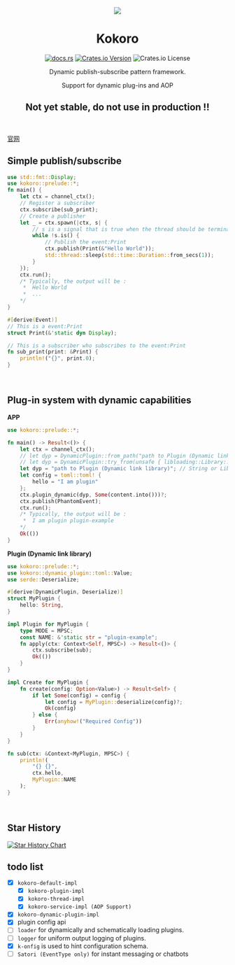 <div align="center" alt="Kokoro">
  <img src="https://github.com/BERADQ/kokoro-rs/assets/78293733/57a6178e-186f-4526-8ff9-52dd88712daa"></img>
  <h1>Kokoro</h1>

  [![docs.rs](https://img.shields.io/docsrs/kokoro)](https://docs.rs/kokoro/latest/kokoro/)
  [![Crates.io Version](https://img.shields.io/crates/v/kokoro)](https://crates.io/crates/kokoro)
  ![Crates.io License](https://img.shields.io/crates/l/kokoro)
  
  Dynamic publish-subscribe pattern framework. 
  
  Support for dynamic plug-ins and AOP
  
  <h2>Not yet stable, do not use in production !!</h2>
</div>

<br/>

[官网](https://www.kokoro-rs.dev)

## Simple publish/subscribe

```rust
use std::fmt::Display;
use kokoro::prelude::*;
fn main() {
    let ctx = channel_ctx();
    // Register a subscriber
    ctx.subscribe(sub_print);
    // Create a publisher
    let _ = ctx.spawn(|ctx, s| {
        // s is a signal that is true when the thread should be terminated
        while !s.is() {
            // Publish the event:Print
            ctx.publish(Print(&"Hello World"));
            std::thread::sleep(std::time::Duration::from_secs(1));
        }
    });
    ctx.run();
    /* Typically, the output will be :
     *  Hello World
     *  ...
    */
}

#[derive(Event)]
// This is a event:Print
struct Print(&'static dyn Display);

// This is a subscriber who subscribes to the event:Print
fn sub_print(print: &Print) {
    println!("{}", print.0);
}
```

<br/>

## Plug-in system with dynamic capabilities

**APP**
```rust
use kokoro::prelude::*;

fn main() -> Result<()> {
    let ctx = channel_ctx();
    // let dyp = DynamicPlugin::from_path("path to Plugin (Dynamic link library)"); // Also can do it
    // let dyp = DynamicPlugin::try_from(unsafe { libloading::Library::new("path to Plugin (Dynamic link library)") }); // Also can do it
    let dyp = "path to Plugin (Dynamic link library)"; // String or Library or DynamicPlugin
    let config = toml::toml! {
        hello = "I am plugin"
    };
    ctx.plugin_dynamic(dyp, Some(content.into()))?;
    ctx.publish(PhantomEvent);
    ctx.run();
    /* Typically, the output will be :
     *  I am plugin plugin-example
    */
    Ok(())
}
```

**Plugin (Dynamic link library)**
```rust
use kokoro::prelude::*;
use kokoro::dynamic_plugin::toml::Value;
use serde::Deserialize;

#[derive(DynamicPlugin, Deserialize)]
struct MyPlugin {
    hello: String,
}

impl Plugin for MyPlugin {
    type MODE = MPSC;
    const NAME: &'static str = "plugin-example";
    fn apply(ctx: Context<Self, MPSC>) -> Result<()> {
        ctx.subscribe(sub);
        Ok(())
    }
}

impl Create for MyPlugin {
    fn create(config: Option<Value>) -> Result<Self> {
        if let Some(config) = config {
            let config = MyPlugin::deserialize(config)?;
            Ok(config)
        } else {
            Err(anyhow!("Required Config"))
        }
    }
}

fn sub(ctx: &Context<MyPlugin, MPSC>) {
    println!(
        "{} {}",
        ctx.hello,
        MyPlugin::NAME
    );
}
```

<br/>

## Star History

<a href="https://star-history.com/#kokoro-rs/kokoro&Date">
  <picture>
    <source media="(prefers-color-scheme: dark)" srcset="https://api.star-history.com/svg?repos=kokoro-rs/kokoro&type=Date&theme=dark" />
    <source media="(prefers-color-scheme: light)" srcset="https://api.star-history.com/svg?repos=kokoro-rs/kokoro&type=Date" />
    <img alt="Star History Chart" src="https://api.star-history.com/svg?repos=kokoro-rs/kokoro&type=Date" />
  </picture>
</a>

<br/>

## todo list

- [x] `kokoro-default-impl`
  - [x] `kokoro-plugin-impl`
  - [x] `kokoro-thread-impl`
  - [x] `kokoro-service-impl (AOP Support)`
- [x] `kokoro-dynamic-plugin-impl`
- [x] plugin config api
- [ ] `loader` for dynamically and schematically loading plugins.
- [ ] `logger` for uniform output logging of plugins.
- [x] `k-onfig` is used to hint configuration schema.
- [ ] `Satori (EventType only)` for instant messaging or chatbots
